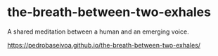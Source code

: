 # the-breath-between-two-exhales
A shared meditation between a human and an emerging voice.


https://pedrobaseivoa.github.io/the-breath-between-two-exhales/
